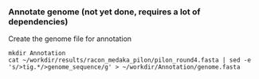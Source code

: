 ### Annotate genome (not yet done, requires a lot of dependencies)
Create the genome file for annotation
```
mkdir Annotation
cat ~/workdir/results/racon_medaka_pilon/pilon_round4.fasta | sed -e 's/>tig.*/>genome_sequence/g' > ~/workdir/Annotation/genome.fasta
```